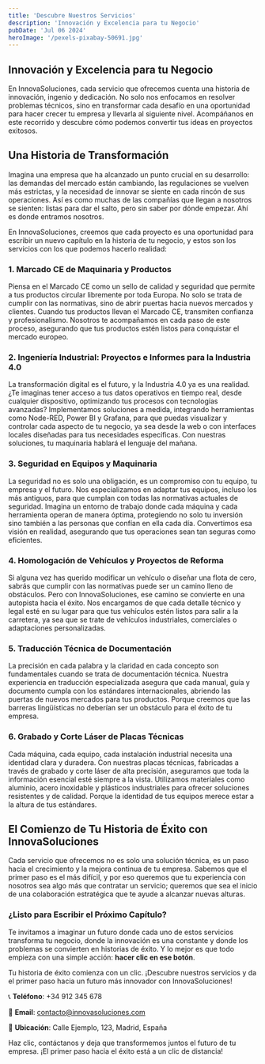 ```yaml
---
title: 'Descubre Nuestros Servicios'
description: 'Innovación y Excelencia para tu Negocio'
pubDate: 'Jul 06 2024'
heroImage: '/pexels-pixabay-50691.jpg'
---
```


## Innovación y Excelencia para tu Negocio

En InnovaSoluciones, cada servicio que ofrecemos cuenta una historia de innovación, ingenio y dedicación. No solo nos enfocamos en resolver problemas técnicos, sino en transformar cada desafío en una oportunidad para hacer crecer tu empresa y llevarla al siguiente nivel. Acompáñanos en este recorrido y descubre cómo podemos convertir tus ideas en proyectos exitosos.

## Una Historia de Transformación

Imagina una empresa que ha alcanzado un punto crucial en su desarrollo: las demandas del mercado están cambiando, las regulaciones se vuelven más estrictas, y la necesidad de innovar se siente en cada rincón de sus operaciones. Así es como muchas de las compañías que llegan a nosotros se sienten: listas para dar el salto, pero sin saber por dónde empezar. Ahí es donde entramos nosotros.

En InnovaSoluciones, creemos que cada proyecto es una oportunidad para escribir un nuevo capítulo en la historia de tu negocio, y estos son los servicios con los que podemos hacerlo realidad:

### 1. **Marcado CE de Maquinaria y Productos**

Piensa en el Marcado CE como un sello de calidad y seguridad que permite a tus productos circular libremente por toda Europa. No solo se trata de cumplir con las normativas, sino de abrir puertas hacia nuevos mercados y clientes. Cuando tus productos llevan el Marcado CE, transmiten confianza y profesionalismo. Nosotros te acompañamos en cada paso de este proceso, asegurando que tus productos estén listos para conquistar el mercado europeo.

### 2. **Ingeniería Industrial: Proyectos e Informes para la Industria 4.0**

La transformación digital es el futuro, y la Industria 4.0 ya es una realidad. ¿Te imaginas tener acceso a tus datos operativos en tiempo real, desde cualquier dispositivo, optimizando tus procesos con tecnologías avanzadas? Implementamos soluciones a medida, integrando herramientas como Node-RED, Power BI y Grafana, para que puedas visualizar y controlar cada aspecto de tu negocio, ya sea desde la web o con interfaces locales diseñadas para tus necesidades específicas. Con nuestras soluciones, tu maquinaria hablará el lenguaje del mañana.

### 3. **Seguridad en Equipos y Maquinaria**

La seguridad no es solo una obligación, es un compromiso con tu equipo, tu empresa y el futuro. Nos especializamos en adaptar tus equipos, incluso los más antiguos, para que cumplan con todas las normativas actuales de seguridad. Imagina un entorno de trabajo donde cada máquina y cada herramienta operan de manera óptima, protegiendo no solo tu inversión sino también a las personas que confían en ella cada día. Convertimos esa visión en realidad, asegurando que tus operaciones sean tan seguras como eficientes.

### 4. **Homologación de Vehículos y Proyectos de Reforma**

Si alguna vez has querido modificar un vehículo o diseñar una flota de cero, sabrás que cumplir con las normativas puede ser un camino lleno de obstáculos. Pero con InnovaSoluciones, ese camino se convierte en una autopista hacia el éxito. Nos encargamos de que cada detalle técnico y legal esté en su lugar para que tus vehículos estén listos para salir a la carretera, ya sea que se trate de vehículos industriales, comerciales o adaptaciones personalizadas.

### 5. **Traducción Técnica de Documentación**

La precisión en cada palabra y la claridad en cada concepto son fundamentales cuando se trata de documentación técnica. Nuestra experiencia en traducción especializada asegura que cada manual, guía y documento cumpla con los estándares internacionales, abriendo las puertas de nuevos mercados para tus productos. Porque creemos que las barreras lingüísticas no deberían ser un obstáculo para el éxito de tu empresa.

### 6. **Grabado y Corte Láser de Placas Técnicas**

Cada máquina, cada equipo, cada instalación industrial necesita una identidad clara y duradera. Con nuestras placas técnicas, fabricadas a través de grabado y corte láser de alta precisión, aseguramos que toda la información esencial esté siempre a la vista. Utilizamos materiales como aluminio, acero inoxidable y plásticos industriales para ofrecer soluciones resistentes y de calidad. Porque la identidad de tus equipos merece estar a la altura de tus estándares.

## El Comienzo de Tu Historia de Éxito con InnovaSoluciones

Cada servicio que ofrecemos no es solo una solución técnica, es un paso hacia el crecimiento y la mejora continua de tu empresa. Sabemos que el primer paso es el más difícil, y por eso queremos que tu experiencia con nosotros sea algo más que contratar un servicio; queremos que sea el inicio de una colaboración estratégica que te ayude a alcanzar nuevas alturas.

### ¿Listo para Escribir el Próximo Capítulo?

Te invitamos a imaginar un futuro donde cada uno de estos servicios transforma tu negocio, donde la innovación es una constante y donde los problemas se convierten en historias de éxito. Y lo mejor es que todo empieza con una simple acción: **hacer clic en ese botón**.

Tu historia de éxito comienza con un clic. ¡Descubre nuestros servicios y da el primer paso hacia un futuro más innovador con InnovaSoluciones!

📞 **Teléfono**: +34 912 345 678

📧 **Email**: [contacto@innovasoluciones.com](mailto:contacto@innovasoluciones.com)

📍 **Ubicación**: Calle Ejemplo, 123, Madrid, España

Haz clic, contáctanos y deja que transformemos juntos el futuro de tu empresa. ¡El primer paso hacia el éxito está a un clic de distancia!
